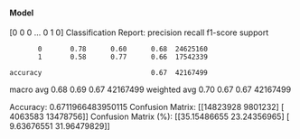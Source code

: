 #### Model
[0 0 0 ... 0 1 0]
Classification Report:
              precision    recall  f1-score   support

           0       0.78      0.60      0.68  24625160
           1       0.58      0.77      0.66  17542339

    accuracy                           0.67  42167499
   macro avg       0.68      0.69      0.67  42167499
weighted avg       0.70      0.67      0.67  42167499

Accuracy: 0.6711966483950115
Confusion Matrix:
[[14823928  9801232]
 [ 4063583 13478756]]
Confusion Matrix (%):
[[35.15486655 23.24356965]
 [ 9.63676551 31.96479829]]
